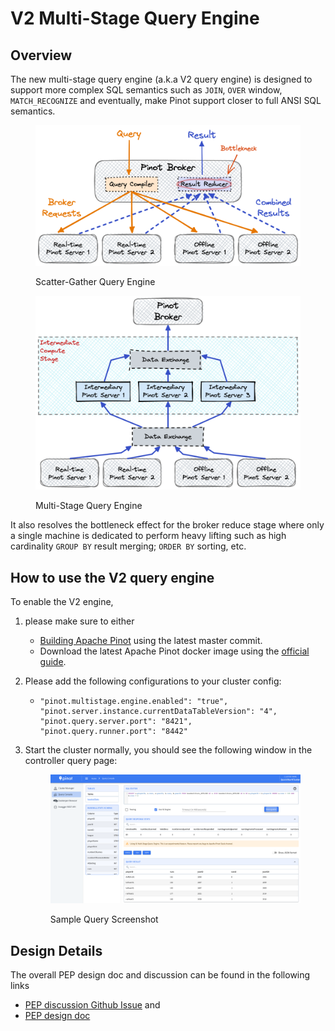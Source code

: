# V2 Multi-Stage Query Engine

## Overview

The new multi-stage query engine (a.k.a V2 query engine) is designed to support more complex SQL semantics such as `JOIN`, `OVER` window, `MATCH_RECOGNIZE` and eventually, make Pinot support closer to full ANSI SQL semantics.&#x20;

<figure><img src="../../.gitbook/assets/Multi-Stage-Pinot-Execution-1.png" alt="Scatter-Gather Query Engine"><figcaption><p>Scatter-Gather Query Engine</p></figcaption></figure>



<figure><img src="../../.gitbook/assets/Multi-Stage-Query-Engine-2.png" alt="Pinot Multi-Stage Query Engine"><figcaption><p>Multi-Stage Query Engine</p></figcaption></figure>

It also resolves the bottleneck effect for the broker reduce stage where only a single machine is dedicated to perform heavy lifting such as high cardinality `GROUP BY` result merging; `ORDER BY` sorting, etc.

## How to use the V2 query engine

To enable the V2 engine,&#x20;

1. please make sure to either&#x20;
   * [Building Apache Pinot](https://github.com/apache/pinot#building-pinot) using the latest master commit.
   * Download the latest Apache Pinot docker image using the [official guide](https://docs.pinot.apache.org/basics/getting-started/running-pinot-in-docker).
2. Please add the following configurations to your cluster config:
   * ```
     "pinot.multistage.engine.enabled": "true",
     "pinot.server.instance.currentDataTableVersion": "4",
     "pinot.query.server.port": "8421",
     "pinot.query.runner.port": "8442"
     ```
3.  Start the cluster normally, you should see the following window in the controller query page:

    <figure><img src="../../.gitbook/assets/image (51).png" alt=""><figcaption><p>Sample Query Screenshot</p></figcaption></figure>



## Design Details

The overall PEP design doc and discussion can be found in the following links

* [PEP discussion Github Issue](https://github.com/apache/pinot/issues/8260)  and
* [PEP design doc](https://docs.google.com/document/d/10-vL\_bUrI-Pi2oYudWyUlQl9Kf0cLrW-Z8hGczkCPik/edit)



